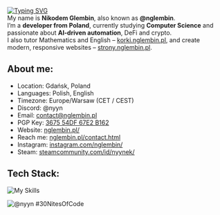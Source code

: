 <a href="https://git.io/typing-svg"><img align="center" src="https://readme-typing-svg.herokuapp.com?font=Fira+Code&pause=1000&random=false&width=435&lines=Hello!+I'm+Nikodem." alt="Typing SVG" /></a> <br>
My name is **Nikodem Glembin**, also known as **@nglembin**.  
I’m a **developer from Poland**, currently studying **Computer Science** and passionate about **AI-driven automation**, DeFi and crypto.  
I also tutor Mathematics and English – [korki.nglembin.pl](https://korki.nglembin.pl), and create modern, responsive websites – [strony.nglembin.pl](https://strony.nglembin.pl).


<h2 align="left">About me:</h2>

- Location: Gdańsk, Poland
- Languages: Polish, English
- Timezone: Europe/Warsaw (CET / CEST)
- Discord: @nyyn
- Email: [contact@nglembin.pl](mailto:contact@nglembin.pl)
- PGP Key: [3675 54DF 67E2 B162](https://keybase.io/nyyn666)
- Website: [nglembin.pl/](https://nglembin.pl/)
- Reach me: [nglembin.pl/contact.html](https://nglembin.pl/contact.html)
- Instagram: [instagram.com/nglembin/](https://www.instagram.com/nglembin/)
- Steam: [steamcommunity.com/id/nyynek/](https://steamcommunity.com/id/nyynek/)

<h2 align="left">Tech Stack:</h2>

![My Skills](https://skillicons.dev/icons?i=html,css,bootstrap,js,github,git,lua,typescript,py,pycharm,ps,php,mysql,sqlite,cloudflare,netlify,cpp,c,java,azure,bash,debian,discord,kali)

![@nyyn #30NitesOfCode](https://www.codedex.io/api/petStatus?user=nyyn)
